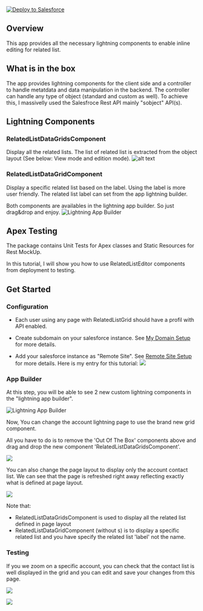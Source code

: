 <a href="https://githubsfdeploy.herokuapp.com?owner=hicham-elmansouri/&repo=SFRelatedListEditor">
  <img alt="Deploy to Salesforce"
       src="https://raw.githubusercontent.com/afawcett/githubsfdeploy/master/src/main/webapp/resources/img/deploy.png">
</a>

## Overview

This app provides all the necessary lightning components to enable inline editing for related list.

## What is in the box

The app provides lightning components for the client side and a controller to handle metatdata and data manipulation in the backend.
The controller can handle any type of object (standard and custom as well). To achieve this, I massivelly used the Salesfroce Rest API mainly "sobject" API(s). 

## Lightning Components

### RelatedListDataGridsComponent

Display all the related lists. The list of related list is extracted from the object layout (See below: View mode and edition mode).
![alt text](https://user-images.githubusercontent.com/7535971/40939794-0dab7d40-6846-11e8-9ec8-1589bcba46d3.png "Related Lists")


### RelatedListDataGridComponent

Display a specific related list based on the label. Using the label is more user friendly. 
The related list label can set from the app lightning builder.

Both components are availables in the lightning app builder. So just drag&drop and enjoy.
![Lightning App Builder](https://cloud.githubusercontent.com/assets/7535971/22865386/59da45da-f163-11e6-94fc-9d2f68875dca.png)


## Apex Testing

The package contains Unit Tests for Apex classes and Static Resources for Rest MockUp.

In this tutorial, I will show you how to use RelatedListEditor components from deployment to testing.

## Get Started

### Configuration
* Each user using any page with RelatedListGrid should have a profil with API enabled.

* Create subdomain on your salesforce instance. See [My Domain Setup](https://help.salesforce.com/articleView?id=domain_name_overview.htm&language=en_US&type=0) for more details.

* Add your salesforce instance as "Remote Site". See [Remote Site Setup](https://help.salesforce.com/articleView?id=configuring_remoteproxy.htm&type=0&language=en_US&release=206.8) for more details.
Here is my entry for this tutorial:
![](https://cloud.githubusercontent.com/assets/7535971/22865451/3d4ae65c-f165-11e6-9686-b6ac20d43511.png)

 
### App Builder
At this step, you will be able to see 2 new custom lightning components in the "lightning app builder". 

![Lightning App Builder](https://cloud.githubusercontent.com/assets/7535971/22865386/59da45da-f163-11e6-94fc-9d2f68875dca.png)

Now, You can change the account lightning page to use the brand new grid component.

All you have to do is to remove the 'Out Of The Box' components above and drag and drop the new component 'RelatedListDataGridsComponent'. 

![](https://cloud.githubusercontent.com/assets/7535971/22865469/b195282e-f165-11e6-9703-a42d3bd5fef9.png)

You can also change the page layout to display only the account contact list. We can see that the page is refreshed right away reflecting exactly what is defined at page layout.

![](https://cloud.githubusercontent.com/assets/7535971/22865535/79978a60-f166-11e6-9ce2-92470d7e645e.png)

Note that:
* RelatedListDataGridsComponent is used to display all the related list defined in page layout
* RelatedListDataGridComponent (without s) is to display a specific related list and you have specify the related list 'label' not the name.

### Testing
If you we zoom on a specific account, you can check that the contact list is well displayed in the grid and you can edit and save your changes from this page.  

![](https://cloud.githubusercontent.com/assets/7535971/22865560/f6e39892-f166-11e6-8b34-5beac7e4bdea.png)

![](https://cloud.githubusercontent.com/assets/7535971/22865582/a13617ca-f167-11e6-9919-926ee8c8f4d6.png)


